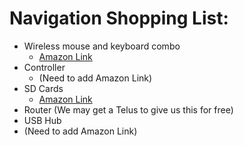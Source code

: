 # Navigation Shopping List:
* Wireless mouse and keyboard combo
  * [Amazon Link](https://www.amazon.ca/Rii-Wireless-Keyboard-Business-Studying/dp/B08DKRYKFS/ref=sr_1_13?crid=3QWKAAXN02U6Q&keywords=wireless+mouse+and+keyboard+combo+portable&qid=1668901389&qu=eyJxc2MiOiIyLjA1IiwicXNhIjoiMC4wMCIsInFzcCI6IjAuMDAifQ%3D%3D&sprefix=wireless+mouse+and+keyboard+combo+portable%2Caps%2C141&sr=8-13)
* Controller
  * (Need to add Amazon Link)
* SD Cards
  * [Amazon Link](https://www.amazon.ca/Sandisk-SDSQXA1-256G-GN6MA-Extreme-microSD-Adapter/dp/B07FCR3316/ref=sr_1_6?crid=1YH7O77X2CDW6&keywords=sd+card+256&qid=1668901717&qu=eyJxc2MiOiI0LjM1IiwicXNhIjoiNC4yOCIsInFzcCI6IjQuMDIifQ%3D%3D&sprefix=sd+card+25%2Caps%2C165&sr=8-6)
* Router (We may get a Telus to give us this for free)
* USB Hub
 * (Need to add Amazon Link)
